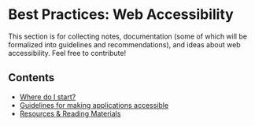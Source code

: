 # Best Practices: Web Accessibility

This section is for collecting notes, documentation (some of which will be formalized into guidelines and recommendations), and ideas about web accessibility. Feel free to contribute!

## Contents
* [Where do I start?](getting-started.md)
* [Guidelines for making applications accessible](guidelines.md)
* [Resources & Reading Materials](resources.md)
